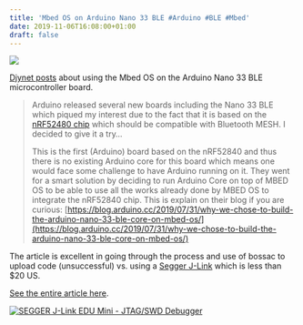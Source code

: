 ```yaml
---
title: 'Mbed OS on Arduino Nano 33 BLE #Arduino #BLE #Mbed'
date: 2019-11-06T16:08:00+01:00
draft: false
---
```


![](https://cdn-blog.adafruit.com/uploads/2019/11/Untitled-16.png)

[Djynet posts](http://djynet.net/?p=976) about using the Mbed OS on the Arduino Nano 33 BLE microcontroller board.

> Arduino released several new boards including the Nano 33 BLE which piqued my interest due to the fact that it is based on the [nRF52480 chip](https://www.nordicsemi.com/Products/Low-power-short-range-wireless/nRF52840) which should be compatible with Bluetooth MESH. I decided to give it a try…
> 
> This is the first (Arduino) board based on the nRF52840 and thus there is no existing Arduino core for this board which means one would face some challenge to have Arduino running on it. They went for a smart solution by deciding to run Arduino Core on top of MBED OS to be able to use all the works already done by MBED OS to integrate the nRF52840 chip. This is explain on their blog if you are curious: [https://blog.arduino.cc/2019/07/31/why-we-chose-to-build-the-arduino-nano-33-ble-core-on-mbed-os/](https://blog.arduino.cc/2019/07/31/why-we-chose-to-build-the-arduino-nano-33-ble-core-on-mbed-os/)

The article is excellent in going through the process and use of bossac to upload code (unsuccessful) vs. using a [Segger J-Link](https://www.adafruit.com/product/3571) which is less than $20 US.

[See the entire article here](http://djynet.net/?p=976).

[![SEGGER J-Link EDU Mini - JTAG/SWD Debugger](https://cdn-shop.adafruit.com/970x728/3571-05.jpg)](https://www.adafruit.com/product/3571)